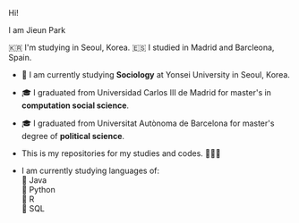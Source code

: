 Hi!

I am Jieun Park 

🇰🇷 I'm studying in Seoul, Korea.
🇪🇸 I studied in Madrid and Barcleona, Spain.

- 📖 I am currently studying **Sociology** at Yonsei University in Seoul, Korea.
- 🎓 I graduated from Universidad Carlos III de Madrid for master's in **computation social science**.
- 🎓 I graduated from Universitat Autònoma de Barcelona for master's degree of **political science**.
- This is my repositories for my studies and codes. 👩🏻‍💻

- I am currently studying languages of: <br>
  📙 Java <br>
  📘 Python <br>
  📗 R <br>
  📕 SQL <br>


<!--
**CSSjieun/CSSjieun** is a ✨ _special_ ✨ repository because its `README.md` (this file) appears on your GitHub profile.

Here are some ideas to get you started:

- 🔭 I’m currently working on ...
- 🌱 I’m currently learning ...
- 👯 I’m looking to collaborate on ...
- 🤔 I’m looking for help with ...
- 💬 Ask me about ...
- 📫 How to reach me: ...
- 😄 Pronouns: ...
- ⚡ Fun fact: ...
-->
